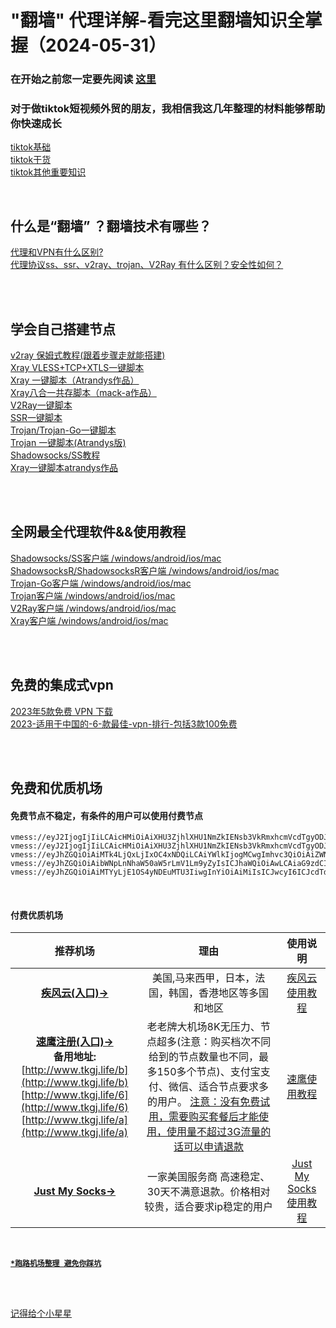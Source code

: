 # "翻墙" 代理详解-看完这里翻墙知识全掌握（2024-05-31）       

### 在开始之前您一定要先阅读 [这里](https://xiaoheicn.top/%e5%85%b3%e4%ba%8e%e5%b0%8f%e9%bb%91cn/)
### 对于做tiktok短视频外贸的朋友，我相信我这几年整理的材料能够帮助你快速成长  
[tiktok基础](https://www.xiaoglt.top/wp-content/uploads/2023/05/tiktok基础.zip)  
[tiktok干货](https://www.xiaoglt.top/wp-content/uploads/2023/05/干货.zip)  
[tiktok其他重要知识](https://www.xiaoglt.top/wp-content/uploads/2023/05/其他.zip)  

<br>       

## 什么是“翻墙” ？翻墙技术有哪些？  
[代理和VPN有什么区别?](代理和VPN有什么区别.md)  
[代理协议ss、ssr、v2ray、trojan、V2Ray 有什么区别？安全性如何？](https://www.xiaoglt.top/%e4%bb%a3%e7%90%86%e5%8d%8f%e8%ae%aess%e3%80%81ssr%e3%80%81v2ray%e3%80%81trojan%e3%80%81v2ray/)  

<br>
<br>  

## 学会自己搭建节点  
[v2ray 保姆式教程(跟着步骤走就能搭建)](v2ray搭建.md)  
[Xray VLESS+TCP+XTLS一键脚本](https://www.xiaoglt.top/xray-vlesstcpxtls%E4%B8%80%E9%94%AE%E8%84%9A%E6%9C%AC/)  
[Xray 一键脚本（Atrandys作品）](https://www.xiaoglt.top/xray-%e4%b8%80%e9%94%ae%e8%84%9a%e6%9c%acatrandys%e4%bd%9c%e5%93%81/)  
[Xray八合一共存脚本（mack-a作品）](https://www.xiaoglt.top/xray%e5%85%ab%e5%90%88%e4%b8%80%e5%85%b1%e5%ad%98%e8%84%9a%e6%9c%acmack-a%e4%bd%9c%e5%93%81/)  
[V2Ray一键脚本](https://www.xiaoglt.top/v2ray%E4%B8%80%E9%94%AE%E8%84%9A%E6%9C%AC/)  
[SSR一键脚本](https://www.xiaoglt.top/vps%E4%B8%80%E9%94%AE%E8%84%9A%E6%9C%AC%E6%90%AD%E5%BB%BAssr%E6%95%99%E7%A8%8B/)  
[Trojan/Trojan-Go一键脚本](https://www.xiaoglt.top/%E8%87%AA%E5%BB%BAtrojan-trojan-go%E6%9C%8D%E5%8A%A1%E5%99%A8%E5%8F%8A%E5%AE%A2%E6%88%B7%E7%AB%AF%E9%85%8D%E7%BD%AE%E5%A4%9A%E7%94%A8%E6%88%B7%E5%AE%9E%E7%8E%B0%E7%A7%91%E5%AD%A6%E4%B8%8A%E7%BD%91/)  
[Trojan 一键脚本(Atrandys版)](https://www.xiaoglt.top/trojan-%e4%b8%80%e9%94%ae%e8%84%9a%e6%9c%acatrandys%e7%89%88/)  
[Shadowsocks/SS教程](https://www.xiaoglt.top/shadowsocks-ss%E6%95%99%E7%A8%8B/)  
[Xray一键脚本atrandys作品](https://www.xiaoglt.top/xray-%E4%B8%80%E9%94%AE%E8%84%9A%E6%9C%ACatrandys%E4%BD%9C%E5%93%81/)  


<br>
<br>  

## 全网最全代理软件&&使用教程  
[Shadowsocks/SS客户端 /windows/android/ios/mac](https://www.xiaoglt.top/shadowsocks-ss%e5%ae%a2%e6%88%b7%e7%ab%af/)  
[ShadowsocksR/ShadowsocksR客户端 /windows/android/ios/mac](https://www.xiaoglt.top/shadowsocksr-shadowsocksr%e5%ae%a2%e6%88%b7%e7%ab%af/)  
[Trojan-Go客户端 /windows/android/ios/mac](https://www.xiaoglt.top/trojan-go%e5%ae%a2%e6%88%b7%e7%ab%af%e4%b8%8b%e8%bd%bd/)  
[Trojan客户端 /windows/android/ios/mac](https://www.xiaoglt.top/trojan%e5%ae%a2%e6%88%b7%e7%ab%af%e4%b8%8b%e8%bd%bd/)  
[V2Ray客户端 /windows/android/ios/mac](https://www.xiaoglt.top/v2ray%e5%ae%a2%e6%88%b7%e7%ab%af%e5%85%a8%e9%9b%86/)  
[Xray客户端 /windows/android/ios/mac](https://www.xiaoglt.top/xray%e5%ae%a2%e6%88%b7%e7%ab%af%e5%85%a8%e9%9b%86/)  


<br>
<br>

## 免费的集成式vpn
[2023年5款免费 VPN 下载](https://www.xiaoglt.top/2022%e5%b9%b45%e6%ac%be%e5%85%8d%e8%b4%b9-vpn-%e4%b8%8b%e8%bd%bd%e6%8e%a8%e8%8d%90-%e4%b8%ad%e5%9b%bd%e5%a4%a7%e9%99%86%e5%8f%af%e7%94%a8/)  
[2023-适用于中国的-6-款最佳-vpn-排行-包括3款100免费](https://www.xiaoglt.top/2022-%e9%80%82%e7%94%a8%e4%ba%8e%e4%b8%ad%e5%9b%bd%e7%9a%84-6-%e6%ac%be%e6%9c%80%e4%bd%b3-vpn-%e6%8e%92%e8%a1%8c-%e5%8c%85%e6%8b%ac3%e6%ac%be100%e5%85%8d%e8%b4%b9-vpn-11%e6%9c%88%e6%9b%b4%e6%96%b0/)  

<br>
<br>  

## 免费和优质机场  

#### 免费节点不稳定，有条件的用户可以使用付费节点  

```
vmess://eyJ2IjogIjIiLCAicHMiOiAiXHU3ZjhlXHU1NmZkIENsb3VkRmxhcmVcdTgyODJcdTcwYjkiLCAiYWRkIjogIjE3Mi42NC4xOTQuMjM0IiwgInBvcnQiOiAyMDk1LCAiaWQiOiAiNDE3ZDI3ZmItY2I5My0zYmQ4LTliZjctNzFjZDkxMzE5ODIxIiwgImFpZCI6IDAsICJzY3kiOiAiYXV0byIsICJuZXQiOiAid3MiLCAiaG9zdCI6ICJhbXN6eC42NjY2NjY1NC54eXoiLCAicGF0aCI6ICIvaGdjZWZvbW4iLCAidGxzIjogIiJ9
vmess://eyJ2IjogIjIiLCAicHMiOiAiXHU3ZjhlXHU1NmZkIENsb3VkRmxhcmVcdTgyODJcdTcwYjkiLCAiYWRkIjogIjE0MS4xMDEuMTIzLjE4IiwgInBvcnQiOiA4ODgwLCAiaWQiOiAiZDdjYTIzNjMtODFjMi00M2EwLWYxNDEtMzUyODE1ZGEzYWMzIiwgImFpZCI6IDAsICJzY3kiOiAiYXV0byIsICJuZXQiOiAid3MiLCAiaG9zdCI6ICJ1eHgudnRjc3MudG9wIiwgInBhdGgiOiAiL3F3ZXIiLCAidGxzIjogIiJ9
vmess://eyJhZGQiOiAiMTk4LjQxLjIxOC4xNDQiLCAiYWlkIjogMCwgImhvc3QiOiAiZWNjLnZ0Y3NzLnRvcCIsICJpZCI6ICI1NGQ0YTVlOS02NDQxLTQ0MmMtY2FiNy0wNTYyMGNiZTRmN2QiLCAibmV0IjogIndzIiwgInBhdGgiOiAiL3F3ZXIwMSIsICJwb3J0IjogODA4MCwgInBzIjogIlx1N2Y4ZVx1NTZmZCBDbG91ZEZsYXJlXHU4MjgyXHU3MGI5IiwgInRscyI6ICIiLCAidHlwZSI6ICJhdXRvIiwgInNlY3VyaXR5IjogImF1dG8iLCAic2tpcC1jZXJ0LXZlcmlmeSI6IHRydWUsICJzbmkiOiAiIn0=
vmess://eyJhZGQiOiAibWNpLnNhaW50aW5rLmV1Lm9yZyIsICJhaWQiOiAwLCAiaG9zdCI6ICI0LnNhaW50aW5rLmV1Lm9yZyIsICJpZCI6ICJjMjI2ZDlmYS1iNWE3LTRmNmUtOTUzMi01MDEzN2M4OTMxMWQiLCAibmV0IjogIndzIiwgInBhdGgiOiAibmwxLnYycmF5c2Vydi5jb20vdm1lc3MiLCAicG9ydCI6IDQ0MywgInBzIjogIlx1NmZiM1x1NTkyN1x1NTIyOVx1NGU5YSBcdTYwODlcdTVjM2MiLCAidGxzIjogInRscyIsICJ0eXBlIjogImF1dG8iLCAic2VjdXJpdHkiOiAiYXV0byIsICJza2lwLWNlcnQtdmVyaWZ5IjogdHJ1ZSwgInNuaSI6ICIifQ==
vmess://eyJhZGQiOiAiMTYyLjE1OS4yNDEuMTU3IiwgInYiOiAiMiIsICJwcyI6ICJcdTdmOGVcdTU2ZmQgQ2xvdWRGbGFyZVx1ODI4Mlx1NzBiOSIsICJwb3J0IjogODA4MCwgImlkIjogIjU0ZDRhNWU5LTY0NDEtNDQyYy1jYWI3LTA1NjIwY2JlNGY3ZCIsICJhaWQiOiAiMCIsICJuZXQiOiAid3MiLCAidHlwZSI6ICIiLCAiaG9zdCI6ICJlY2MudnRjc3MudG9wIiwgInBhdGgiOiAiL3F3ZXIwMSIsICJ0bHMiOiAiIn0=

```  
<br>

#### 付费优质机场  

|推荐机场|理由|使用说明|
|:-----------------:|:-----------------:|:-----------------:|
|[**疾风云(入口)→**](http://www.tkgj.life/p)  |美国,马来西甲，日本，法国，韩国，香港地区等多国和地区|[疾风云使用教程](https://github.com/VpnNetwork01/vpn-net/blob/main/%E7%96%BE%E9%A3%8E%E4%BA%91.md) |
|[**速鹰注册(入口)→**](https://suying776.com/auth/register?code=qiyY) <br/> **备用地址:** <br/> [http://www.tkgj.life/b](http://www.tkgj.life/b) <br/> [http://www.tkgj.life/6](http://www.tkgj.life/6) <br/> [http://www.tkgj.life/a](http://www.tkgj.life/a) |老老牌大机场8K无压力、节点超多(注意：购买档次不同给到的节点数量也不同，最多150多个节点)、支付宝支付、微信、适合节点要求多的用户。 [注意：没有免费试用，需要购买套餐后才能使用，使用量不超过3G流量的话可以申请退款](#1)|[速鹰使用教程](https://github.com/VpnNetwork01/vpn-net/blob/main/%E9%80%9F%E9%B9%B0%E6%95%99%E7%A8%8B.md) |
|[**Just My Socks→**](https://justmysocks3.net/members/aff.php?aff=18081)|一家美国服务商 高速稳定、30天不满意退款。价格相对较贵，适合要求ip稳定的用户|[Just My Socks使用教程](https://xiaoheicn.top/just-my-socks%e8%b4%ad%e4%b9%b0%e5%92%8c%e4%bd%bf%e7%94%a8%e6%95%99%e7%a8%8b/)|


<br/>  

**[`*跑路机场整理 避免你踩坑`](https://xiaoheicn.top/%e6%9c%ba%e5%9c%ba%e8%b7%91%e8%b7%af%e6%b8%85%e5%8d%952023%e4%b8%a8%e6%9c%80%e6%96%b0%e6%b1%87%e6%80%bb%e5%ae%9e%e6%97%b6%e6%9b%b4%e6%96%b0%e4%b8%a8%e5%8a%a9%e4%bd%a0%e9%81%bf%e5%9d%91/)**  


<br>
<br>


[记得给个小星星](#1)
